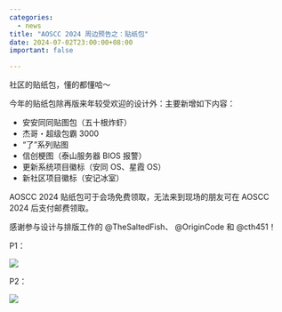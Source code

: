 ```yaml
---
categories:
  - news
title: "AOSCC 2024 周边预告之：贴纸包"
date: 2024-07-02T23:00:00+08:00
important: false

---
```


社区的贴纸包，懂的都懂哈～

今年的贴纸包除再版来年较受欢迎的设计外：主要新增如下内容：

- 安安同同贴图包（五十根炸虾）
- 杰哥・超级包霸 3000
- “了”系列贴图
- 信创梗图（泰山服务器 BIOS 报警）
- 更新系统项目徽标（安同 OS、星霞 OS）
- 新社区项目徽标（安记冰室）

AOSCC 2024 贴纸包可于会场免费领取，无法来到现场的朋友可在 AOSCC 2024 后支付邮费领取。

感谢参与设计与排版工作的 @TheSaltedFish、 @OriginCode 和 @cth451！

P1：

![](/assets/news/stickers-1.png)

P2：

![](/assets/news/stickers-2.png)

